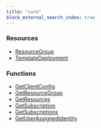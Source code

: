```yaml
---
title: "core"
block_external_search_index: true
---
```


<!-- WARNING: this file was generated by Pulumi Docs Generator. -->
<!-- Do not edit by hand unless you're certain you know what you are doing! -->

<style>
  table td p { margin-top: 0; margin-bottom: 0; }
</style>

<h3>Resources</h3>
<ul class="api">
    <li><a href="resourcegroup"><span class="symbol resource"></span>ResourceGroup</a></li>
    <li><a href="templatedeployment"><span class="symbol resource"></span>TemplateDeployment</a></li>
</ul>

<h3>Functions</h3>
<ul class="api">
    <li><a href="getclientconfig"><span class="symbol datasource"></span>GetClientConfig</a></li>
    <li><a href="getresourcegroup"><span class="symbol datasource"></span>GetResourceGroup</a></li>
    <li><a href="getresources"><span class="symbol datasource"></span>GetResources</a></li>
    <li><a href="getsubscription"><span class="symbol datasource"></span>GetSubscription</a></li>
    <li><a href="getsubscriptions"><span class="symbol datasource"></span>GetSubscriptions</a></li>
    <li><a href="getuserassignedidentity"><span class="symbol datasource"></span>GetUserAssignedIdentity</a></li>
</ul>

